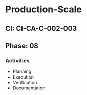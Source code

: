 # Production-Scale

## CI: CI-CA-C-002-003
## Phase: 08

### Activities
- Planning
- Execution
- Verification
- Documentation
